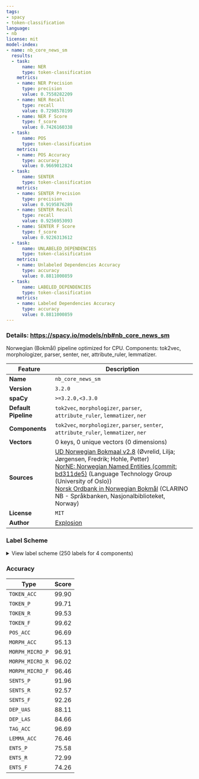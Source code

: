 ```yaml
---
tags:
- spacy
- token-classification
language:
- nb
license: mit
model-index:
- name: nb_core_news_sm
  results:
  - task:
      name: NER
      type: token-classification
    metrics:
    - name: NER Precision
      type: precision
      value: 0.7558282209
    - name: NER Recall
      type: recall
      value: 0.7298578199
    - name: NER F Score
      type: f_score
      value: 0.7426160338
  - task:
      name: POS
      type: token-classification
    metrics:
    - name: POS Accuracy
      type: accuracy
      value: 0.9669012824
  - task:
      name: SENTER
      type: token-classification
    metrics:
    - name: SENTER Precision
      type: precision
      value: 0.9195876289
    - name: SENTER Recall
      type: recall
      value: 0.9256953093
    - name: SENTER F Score
      type: f_score
      value: 0.9226313612
  - task:
      name: UNLABELED_DEPENDENCIES
      type: token-classification
    metrics:
    - name: Unlabeled Dependencies Accuracy
      type: accuracy
      value: 0.8811000859
  - task:
      name: LABELED_DEPENDENCIES
      type: token-classification
    metrics:
    - name: Labeled Dependencies Accuracy
      type: accuracy
      value: 0.8811000859
---
```

### Details: https://spacy.io/models/nb#nb_core_news_sm

Norwegian (Bokmål) pipeline optimized for CPU. Components: tok2vec, morphologizer, parser, senter, ner, attribute_ruler, lemmatizer.

| Feature | Description |
| --- | --- |
| **Name** | `nb_core_news_sm` |
| **Version** | `3.2.0` |
| **spaCy** | `>=3.2.0,<3.3.0` |
| **Default Pipeline** | `tok2vec`, `morphologizer`, `parser`, `attribute_ruler`, `lemmatizer`, `ner` |
| **Components** | `tok2vec`, `morphologizer`, `parser`, `senter`, `attribute_ruler`, `lemmatizer`, `ner` |
| **Vectors** | 0 keys, 0 unique vectors (0 dimensions) |
| **Sources** | [UD Norwegian Bokmaal v2.8](https://github.com/UniversalDependencies/UD_Norwegian-Bokmaal) (Øvrelid, Lilja; Jørgensen, Fredrik; Hohle, Petter)<br />[NorNE: Norwegian Named Entities (commit: bd311de5)](https://github.com/ltgoslo/norne) (Language Technology Group (University of Oslo))<br />[Norsk Ordbank in Norwegian Bokmål](https://www.nb.no/sprakbanken/show?serial=oai%3Anb.no%3Asbr-5&lang=en) (CLARINO NB - Språkbanken, Nasjonalbiblioteket, Norway) |
| **License** | `MIT` |
| **Author** | [Explosion](https://explosion.ai) |

### Label Scheme

<details>

<summary>View label scheme (250 labels for 4 components)</summary>

| Component | Labels |
| --- | --- |
| **`morphologizer`** | `Definite=Ind\|Gender=Neut\|Number=Sing\|POS=NOUN`, `POS=CCONJ`, `Definite=Ind\|Gender=Masc\|Number=Sing\|POS=NOUN`, `POS=SCONJ`, `Definite=Def\|Gender=Masc\|Number=Sing\|POS=NOUN`, `Definite=Ind\|Gender=Neut\|Number=Plur\|POS=NOUN`, `POS=PUNCT`, `Mood=Ind\|POS=VERB\|Tense=Past\|VerbForm=Fin`, `POS=ADP`, `Gender=Masc\|Number=Sing\|POS=DET\|PronType=Dem`, `Definite=Def\|Degree=Pos\|Number=Sing\|POS=ADJ`, `POS=PROPN`, `POS=X`, `Mood=Ind\|POS=VERB\|Tense=Pres\|VerbForm=Fin`, `Definite=Def\|Gender=Neut\|Number=Sing\|POS=NOUN`, `POS=PRON\|PronType=Rel`, `Mood=Ind\|POS=AUX\|Tense=Pres\|VerbForm=Fin`, `Definite=Ind\|Gender=Neut\|Number=Sing\|POS=ADJ\|VerbForm=Part`, `Definite=Ind\|Degree=Pos\|Number=Sing\|POS=ADJ`, `Definite=Ind\|Gender=Fem\|Number=Sing\|POS=NOUN`, `Number=Plur\|POS=ADJ\|VerbForm=Part`, `Definite=Ind\|Gender=Fem\|Number=Plur\|POS=NOUN`, `POS=ADV`, `Gender=Neut\|Number=Sing\|POS=PRON\|Person=3\|PronType=Prs`, `Definite=Ind\|Number=Sing\|POS=ADJ\|VerbForm=Part`, `POS=VERB\|VerbForm=Part`, `Definite=Ind\|Gender=Masc\|Number=Plur\|POS=NOUN`, `Definite=Ind\|Degree=Pos\|Gender=Neut\|Number=Sing\|POS=ADJ`, `Degree=Pos\|Number=Plur\|POS=ADJ`, `NumType=Card\|Number=Plur\|POS=NUM`, `Definite=Def\|Gender=Masc\|Number=Plur\|POS=NOUN`, `Case=Acc\|POS=PRON\|PronType=Prs\|Reflex=Yes`, `Case=Gen\|Definite=Ind\|Gender=Neut\|Number=Sing\|POS=NOUN`, `POS=PART`, `POS=VERB\|VerbForm=Inf`, `Case=Nom\|Number=Plur\|POS=PRON\|Person=3\|PronType=Prs`, `Mood=Ind\|POS=AUX\|Tense=Past\|VerbForm=Fin`, `Gender=Fem\|POS=PROPN`, `POS=NOUN`, `Gender=Masc\|POS=PROPN`, `Gender=Neut\|Number=Sing\|POS=DET\|PronType=Dem`, `Gender=Masc\|Number=Sing\|POS=DET\|PronType=Art`, `Case=Gen\|Definite=Def\|Gender=Masc\|Number=Sing\|POS=NOUN`, `Abbr=Yes\|POS=PROPN`, `POS=PART\|Polarity=Neg`, `Number=Plur\|POS=PRON\|Poss=Yes\|PronType=Prs`, `Case=Gen\|Definite=Ind\|Gender=Neut\|Number=Plur\|POS=NOUN`, `Case=Gen\|POS=PROPN`, `Gender=Fem\|Number=Sing\|POS=DET\|PronType=Dem`, `Gender=Masc\|Number=Sing\|POS=PRON\|Poss=Yes\|PronType=Prs`, `Definite=Def\|Degree=Sup\|POS=ADJ`, `Case=Gen\|Gender=Fem\|POS=PROPN`, `Number=Plur\|POS=DET\|PronType=Dem`, `Case=Gen\|Definite=Def\|Gender=Neut\|Number=Sing\|POS=NOUN`, `Definite=Ind\|Degree=Sup\|POS=ADJ`, `Definite=Def\|Gender=Fem\|Number=Plur\|POS=NOUN`, `Gender=Neut\|POS=PROPN`, `Number=Plur\|POS=DET\|PronType=Int`, `Definite=Def\|Gender=Neut\|Number=Plur\|POS=NOUN`, `Definite=Def\|POS=DET\|PronType=Dem`, `Gender=Neut\|Number=Sing\|POS=DET\|PronType=Art`, `Mood=Ind\|POS=VERB\|Tense=Pres\|VerbForm=Fin\|Voice=Pass`, `Abbr=Yes\|Case=Gen\|POS=PROPN`, `Animacy=Hum\|Case=Nom\|Gender=Masc\|Number=Sing\|POS=PRON\|Person=3\|PronType=Prs`, `Degree=Cmp\|POS=ADJ`, `POS=ADJ\|VerbForm=Part`, `Gender=Neut\|Number=Sing\|POS=PRON\|Poss=Yes\|PronType=Prs`, `Abbr=Yes\|POS=ADP`, `Definite=Ind\|Gender=Neut\|Number=Sing\|POS=DET\|PronType=Prs`, `Case=Gen\|Definite=Def\|Gender=Neut\|Number=Plur\|POS=NOUN`, `POS=AUX\|VerbForm=Part`, `POS=PRON\|PronType=Int`, `Gender=Fem\|Number=Sing\|POS=PRON\|Poss=Yes\|PronType=Prs`, `Number=Plur\|POS=PRON\|Person=3\|PronType=Ind,Prs`, `Number=Plur\|POS=DET\|PronType=Ind`, `Degree=Pos\|POS=ADJ`, `Animacy=Hum\|Case=Nom\|Number=Plur\|POS=PRON\|Person=1\|PronType=Prs`, `POS=VERB\|VerbForm=Inf\|Voice=Pass`, `Definite=Ind\|Gender=Fem\|Number=Sing\|POS=DET\|PronType=Dem`, `Gender=Neut\|Number=Sing\|POS=DET\|PronType=Ind`, `Animacy=Hum\|Case=Acc\|Gender=Masc\|Number=Sing\|POS=PRON\|Person=3\|PronType=Prs`, `Animacy=Hum\|Case=Nom\|Number=Sing\|POS=PRON\|Person=1\|PronType=Prs`, `Number=Plur\|POS=DET\|Polarity=Neg\|PronType=Neg`, `NumType=Card\|POS=NUM`, `Gender=Masc\|Number=Sing\|POS=DET\|PronType=Ind`, `POS=DET\|PronType=Prs`, `Gender=Fem\|Number=Sing\|POS=DET\|PronType=Ind`, `Case=Gen\|Gender=Neut\|POS=PROPN`, `Gender=Masc\|Number=Sing\|POS=DET\|Polarity=Neg\|PronType=Neg`, `Definite=Def\|Number=Sing\|POS=ADJ\|VerbForm=Part`, `Gender=Fem,Masc\|Number=Sing\|POS=PRON\|Person=3\|PronType=Prs`, `POS=AUX\|VerbForm=Inf`, `Case=Acc\|Number=Plur\|POS=PRON\|Person=3\|PronType=Prs`, `Case=Gen\|Degree=Pos\|Number=Plur\|POS=ADJ`, `Number=Plur\|POS=DET\|PronType=Tot`, `Case=Gen\|Gender=Masc\|Number=Sing\|POS=DET\|PronType=Dem`, `Number=Plur\|POS=DET\|PronType=Prs`, `POS=SYM`, `Gender=Neut\|NumType=Card\|Number=Sing\|POS=NUM`, `Animacy=Hum\|Case=Nom\|Number=Sing\|POS=PRON\|PronType=Prs`, `Definite=Ind\|Gender=Masc\|Number=Sing\|POS=DET\|PronType=Prs`, `Case=Gen\|Definite=Ind\|Gender=Masc\|Number=Sing\|POS=NOUN`, `Abbr=Yes\|POS=ADV`, `Definite=Ind\|Gender=Neut\|Number=Sing\|POS=DET\|PronType=Dem`, `Gender=Masc\|Number=Sing\|POS=DET\|PronType=Tot`, `Definite=Def\|POS=DET\|PronType=Prs`, `Animacy=Hum\|Case=Nom\|Gender=Fem\|Number=Sing\|POS=PRON\|Person=3\|PronType=Prs`, `Gender=Neut\|POS=NOUN`, `Gender=Neut\|Number=Sing\|POS=DET\|PronType=Int`, `Definite=Def\|NumType=Card\|POS=NUM`, `Mood=Imp\|POS=VERB\|VerbForm=Fin`, `Definite=Ind\|Number=Plur\|POS=NOUN`, `Gender=Neut\|Number=Sing\|POS=DET\|PronType=Tot`, `Gender=Fem\|Number=Sing\|POS=DET\|PronType=Tot`, `Animacy=Hum\|Case=Acc\|Number=Plur\|POS=PRON\|Person=1\|PronType=Prs`, `Gender=Fem,Masc\|Number=Sing\|POS=PRON\|Person=3\|Polarity=Neg\|PronType=Neg,Prs`, `Number=Plur\|POS=PRON\|Person=3\|Polarity=Neg\|PronType=Neg,Prs`, `Definite=Def\|NumType=Card\|Number=Sing\|POS=NUM`, `Gender=Masc\|NumType=Card\|Number=Sing\|POS=NUM`, `Definite=Ind\|Gender=Masc\|Number=Sing\|POS=DET\|PronType=Dem`, `Case=Gen\|Definite=Def\|Gender=Fem\|Number=Plur\|POS=NOUN`, `Case=Gen\|Gender=Neut\|Number=Sing\|POS=DET\|PronType=Dem`, `Animacy=Hum\|Number=Sing\|POS=PRON\|PronType=Art,Prs`, `Mood=Imp\|POS=AUX\|VerbForm=Fin`, `Number=Plur\|POS=PRON\|Person=3\|PronType=Prs,Tot`, `Number=Plur\|POS=ADJ`, `Gender=Masc\|POS=NOUN`, `Abbr=Yes\|POS=NOUN`, `Case=Gen\|Definite=Ind\|Gender=Masc\|Number=Plur\|POS=NOUN`, `Gender=Neut\|Number=Sing\|POS=PRON\|Person=3\|PronType=Ind,Prs`, `POS=INTJ`, `Animacy=Hum\|Case=Nom\|Number=Sing\|POS=PRON\|Person=2\|PronType=Prs`, `Animacy=Hum\|Case=Acc\|Number=Sing\|POS=PRON\|Person=1\|PronType=Prs`, `Case=Gen\|Definite=Def\|Gender=Masc\|Number=Plur\|POS=NOUN`, `POS=ADJ`, `Animacy=Hum\|Case=Acc\|Gender=Fem\|Number=Sing\|POS=PRON\|Person=3\|PronType=Prs`, `Animacy=Hum\|Case=Acc\|Number=Sing\|POS=PRON\|Person=2\|PronType=Prs`, `Definite=Def\|Gender=Fem\|Number=Sing\|POS=NOUN`, `Number=Sing\|POS=PRON\|Polarity=Neg\|PronType=Neg`, `Case=Gen\|POS=NOUN`, `Definite=Ind\|Number=Sing\|POS=ADJ`, `Case=Gen\|Gender=Masc\|POS=PROPN`, `Animacy=Hum\|Number=Plur\|POS=PRON\|PronType=Rcp`, `Case=Gen\|Definite=Ind\|Gender=Fem\|Number=Sing\|POS=NOUN`, `Number=Plur\|POS=PRON\|Person=3\|PronType=Prs`, `Gender=Fem,Masc\|Number=Sing\|POS=PRON\|Person=3\|PronType=Ind,Prs`, `Definite=Ind\|Gender=Fem\|Number=Sing\|POS=DET\|PronType=Prs`, `Case=Gen\|Definite=Def\|Gender=Fem\|Number=Sing\|POS=NOUN`, `Gender=Fem\|Number=Sing\|POS=DET\|PronType=Art`, `Case=Gen\|Definite=Def\|Degree=Pos\|Number=Sing\|POS=ADJ`, `Gender=Masc\|Number=Sing\|POS=DET\|PronType=Int`, `NumType=Card\|Number=Sing\|POS=NUM`, `Animacy=Hum\|Case=Acc\|Number=Plur\|POS=PRON\|Person=2\|PronType=Prs`, `Animacy=Hum\|Case=Nom\|Number=Plur\|POS=PRON\|Person=2\|PronType=Prs`, `Case=Gen\|Definite=Ind\|Degree=Pos\|Gender=Neut\|Number=Sing\|POS=ADJ`, `Degree=Sup\|POS=ADJ`, `Animacy=Hum\|POS=PRON\|PronType=Int`, `POS=DET\|PronType=Ind`, `Definite=Def\|Number=Sing\|POS=DET\|PronType=Dem`, `Gender=Fem\|POS=NOUN`, `Case=Gen\|Number=Plur\|POS=DET\|PronType=Dem`, `Gender=Fem,Masc\|Number=Sing\|POS=PRON\|Person=3\|PronType=Prs,Tot`, `Case=Gen\|Definite=Ind\|Gender=Fem\|Number=Plur\|POS=NOUN`, `Gender=Neut\|Number=Sing\|POS=DET\|Polarity=Neg\|PronType=Neg`, `Number=Plur\|POS=NOUN`, `POS=PRON\|PronType=Prs`, `Case=Gen\|Definite=Ind\|Degree=Pos\|Number=Sing\|POS=ADJ`, `Definite=Ind\|Number=Sing\|POS=VERB\|VerbForm=Part`, `Case=Gen\|Definite=Def\|Number=Sing\|POS=ADJ\|VerbForm=Part`, `Mood=Ind\|POS=VERB\|Tense=Past\|VerbForm=Fin\|Voice=Pass`, `Gender=Neut\|Number=Sing\|POS=DET\|PronType=Dem,Ind`, `Animacy=Hum\|POS=PRON\|Poss=Yes\|PronType=Int`, `Abbr=Yes\|POS=ADJ`, `Case=Gen\|Gender=Masc\|Number=Sing\|POS=DET\|PronType=Art`, `Abbr=Yes\|Definite=Def,Ind\|Gender=Masc\|Number=Sing\|POS=NOUN`, `Case=Gen\|Gender=Fem\|Number=Sing\|POS=DET\|PronType=Dem`, `Number=Plur\|POS=PRON\|Poss=Yes\|PronType=Rcp`, `Definite=Ind\|Degree=Pos\|POS=ADJ`, `Number=Plur\|POS=DET\|PronType=Art`, `Case=Gen\|NumType=Card\|Number=Plur\|POS=NUM`, `Abbr=Yes\|Definite=Def,Ind\|Gender=Neut\|Number=Plur,Sing\|POS=NOUN`, `Case=Gen\|Number=Plur\|POS=DET\|PronType=Tot`, `Abbr=Yes\|Definite=Def,Ind\|Gender=Masc\|Number=Plur,Sing\|POS=NOUN`, `Gender=Fem\|Number=Sing\|POS=DET\|PronType=Int`, `Definite=Ind\|Gender=Neut\|Number=Sing\|POS=ADJ`, `Case=Gen\|Definite=Ind\|Gender=Masc\|Number=Sing\|POS=DET\|PronType=Dem`, `Gender=Fem\|Number=Sing\|POS=DET\|PronType=Prs`, `Animacy=Hum\|Case=Gen,Nom\|Number=Sing\|POS=PRON\|PronType=Art,Prs`, `Definite=Def\|Degree=Pos\|Gender=Masc\|Number=Sing\|POS=ADJ`, `Animacy=Hum\|Case=Gen\|Number=Sing\|POS=PRON\|PronType=Art,Prs`, `Gender=Fem\|NumType=Card\|Number=Sing\|POS=NUM`, `Definite=Ind\|Gender=Masc\|POS=NOUN`, `Definite=Def\|Number=Plur\|POS=NOUN`, `Number=Sing\|POS=ADJ\|VerbForm=Part`, `Definite=Ind\|Gender=Masc\|Number=Sing\|POS=ADJ\|VerbForm=Part`, `Abbr=Yes\|Gender=Masc\|POS=NOUN`, `Abbr=Yes\|Case=Gen\|POS=NOUN`, `Abbr=Yes\|Mood=Ind\|POS=VERB\|Tense=Pres\|VerbForm=Fin`, `Abbr=Yes\|Degree=Pos\|POS=ADJ`, `Case=Gen\|Gender=Fem\|POS=NOUN`, `Case=Gen\|Degree=Cmp\|POS=ADJ`, `Definite=Ind\|Degree=Pos\|Gender=Masc\|Number=Sing\|POS=ADJ`, `Gender=Masc\|Number=Sing\|POS=NOUN` |
| **`parser`** | `ROOT`, `acl`, `acl:cleft`, `acl:relcl`, `advcl`, `advmod`, `amod`, `appos`, `aux`, `aux:pass`, `case`, `cc`, `ccomp`, `compound`, `compound:prt`, `conj`, `cop`, `csubj`, `dep`, `det`, `discourse`, `expl`, `flat:foreign`, `flat:name`, `iobj`, `mark`, `nmod`, `nsubj`, `nsubj:pass`, `nummod`, `obj`, `obl`, `orphan`, `parataxis`, `punct`, `xcomp` |
| **`senter`** | `I`, `S` |
| **`ner`** | `DRV`, `EVT`, `GPE_LOC`, `GPE_ORG`, `LOC`, `MISC`, `ORG`, `PER`, `PROD` |

</details>

### Accuracy

| Type | Score |
| --- | --- |
| `TOKEN_ACC` | 99.90 |
| `TOKEN_P` | 99.71 |
| `TOKEN_R` | 99.53 |
| `TOKEN_F` | 99.62 |
| `POS_ACC` | 96.69 |
| `MORPH_ACC` | 95.13 |
| `MORPH_MICRO_P` | 96.91 |
| `MORPH_MICRO_R` | 96.02 |
| `MORPH_MICRO_F` | 96.46 |
| `SENTS_P` | 91.96 |
| `SENTS_R` | 92.57 |
| `SENTS_F` | 92.26 |
| `DEP_UAS` | 88.11 |
| `DEP_LAS` | 84.66 |
| `TAG_ACC` | 96.69 |
| `LEMMA_ACC` | 76.46 |
| `ENTS_P` | 75.58 |
| `ENTS_R` | 72.99 |
| `ENTS_F` | 74.26 |
